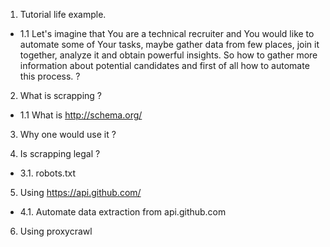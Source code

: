 1. Tutorial life example.
- 1.1 Let's imagine that You are a technical recruiter and
You would like to automate some of Your tasks, maybe
gather data from few places, join it together, analyze it
and obtain powerful insights. So how to gather more information
about potential candidates and first of all how to automate this
process. ?

2. What is scrapping ?
- 1.1 What is http://schema.org/

3. Why one would use it ?

4. Is scrapping legal ?
- 3.1. robots.txt

5. Using https://api.github.com/
- 4.1. Automate data extraction from api.github.com

6. Using proxycrawl